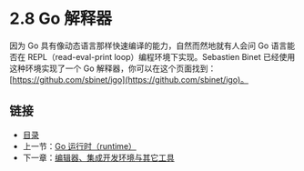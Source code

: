 # 2.8 Go 解释器

因为 Go 具有像动态语言那样快速编译的能力，自然而然地就有人会问 Go 语言能否在 REPL（read-eval-print loop）编程环境下实现。Sebastien Binet 已经使用这种环境实现了一个 Go 解释器，你可以在这个页面找到：[https://github.com/sbinet/igo](https://github.com/sbinet/igo)。

## 链接

- [目录](go入门教程-目录.md)
- 上一节：[Go 运行时（runtime）](02.7.md)
- 下一章：[编辑器、集成开发环境与其它工具](03.0.md)
